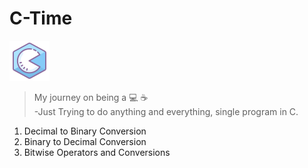 # C-Time 
![](c-logo.png)
>My journey on being a :computer: :coffee:  
-Just Trying to do anything and everything, single program in C.

1. Decimal to Binary Conversion
2. Binary to Decimal Conversion
3. Bitwise Operators and Conversions

